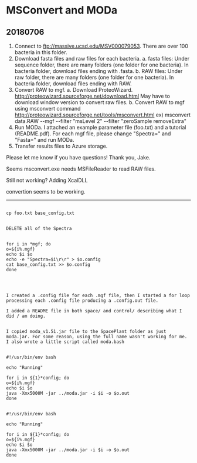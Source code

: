 #	MSConvert and MODa

##	20180706


1. Connect to ftp://massive.ucsd.edu/MSV000079053. There are over 100 bacteria in this folder. 
2. Download fasta files and raw files for each bacteria. 
    a. fasta files: Under sequence folder, there are many folders (one folder for one bacteria). In bacteria folder, download files ending with .fasta.
    b. RAW files: Under raw folder, there are many folders (one folder for one bacteria). In bacteria folder, download files ending with RAW.  
3. Convert RAW to mgf.
    a. Download ProteoWizard. http://proteowizard.sourceforge.net/download.html
        May have to download window version to convert raw files. 
    b. Convert RAW to mgf using msconvert command
    http://proteowizard.sourceforge.net/tools/msconvert.html
    ex) msconvert data.RAW --mgf --filter "msLevel 2" --filter "zeroSample removeExtra"
4. Run MODa. I attached an example parameter file (foo.txt) and a tutorial (README.pdf). For each mgf file, please change "Spectra=" and "Fasta=" and run MODa. 
5. Transfer results files to Azure storage. 

Please let me know if you have questions!
Thank you, Jake.





Seems msconvert.exe needs MSFileReader to read RAW files.

Still not working? Adding XcalDLL

convertion seems to be working.

















------




```

cp foo.txt base_config.txt


DELETE all of the Spectra


for i in *mgf; do
o=${i%.mgf}
echo $i $o
echo -e "Spectra=$i\r\r" > $o.config
cat base_config.txt >> $o.config
done




I created a .config file for each .mgf file, then I started a for loop processing each .config file producing a .config.out file.

I added a README file in both space/ and control/ describing what I did / am doing.


I copied moda_v1.51.jar file to the SpacePlant folder as just moda.jar. For some reason, using the full name wasn't working for me. I also wrote a little script called moda.bash


#!/usr/bin/env bash

echo "Running"

for i in ${1}*config; do
o=${i%.mgf}
echo $i $o
java -Xmx5000M -jar ../moda.jar -i $i -o $o.out
done


#!/usr/bin/env bash

echo "Running"

for i in ${1}*config; do
o=${i%.mgf}
echo $i $o
java -Xmx5000M -jar ../moda.jar -i $i -o $o.out
done
```
